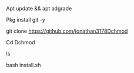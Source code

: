 Apt update && apt adgrade

Pkg install git -y

git clone https://github.com/jonathan3178Dchmod

Cd Dchmod

ls

bash install.sh

